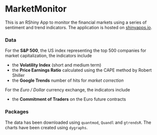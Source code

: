 # MarketMonitor

This is an RShiny App to monitor the financial markets using a series of sentiment and trend indicators. The application is hosted on [shinyapps.io](https://angelf.shinyapps.io/MarketMonitor).

### Data

For the **S&P 500**, the US index representing the top 500 companies for market capitalization, the indicators include

* the **Volatility Index** (short and medium term)
* the **Price Earnings Ratio** calculated using the CAPE method by Robert Shiller
* the **Google Trends** number of hits for *market correction*

For the *Euro / Dollar* currency exchange, the indicators include

* the **Commitment of Traders** on the Euro future contracts
 
### Packages

The data has been downloaded using ```quantmod```, ```Quandl``` and ```gtrendsR```. The charts have been created using ```dygraphs```.